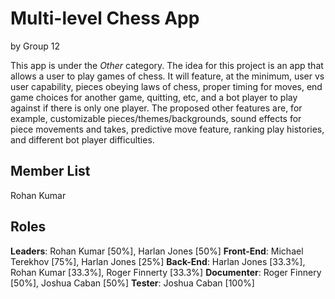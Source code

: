 # Multi-level Chess App
by Group 12

This app is under the *Other* category. The idea for this project is an app that allows a user to play games of chess. It will feature, at the minimum, user vs user capability, pieces obeying laws of chess, proper timing for moves, end game choices for another game, quitting, etc, and a bot player to play against if there is only one player. The proposed other features are, for example, customizable pieces/themes/backgrounds, sound effects for piece movements and takes, predictive move feature, ranking play histories, and different bot player difficulties.

## Member List

Rohan Kumar

## Roles

**Leaders**: Rohan Kumar [50%], Harlan Jones [50%]
**Front-End**: Michael Terekhov [75%], Harlan Jones [25%]
**Back-End**: Harlan Jones [33.3%], Rohan Kumar [33.3%], Roger Finnerty [33.3%]
**Documenter**: Roger Finnery [50%], Joshua Caban [50%]
**Tester**: Joshua Caban [100%]


